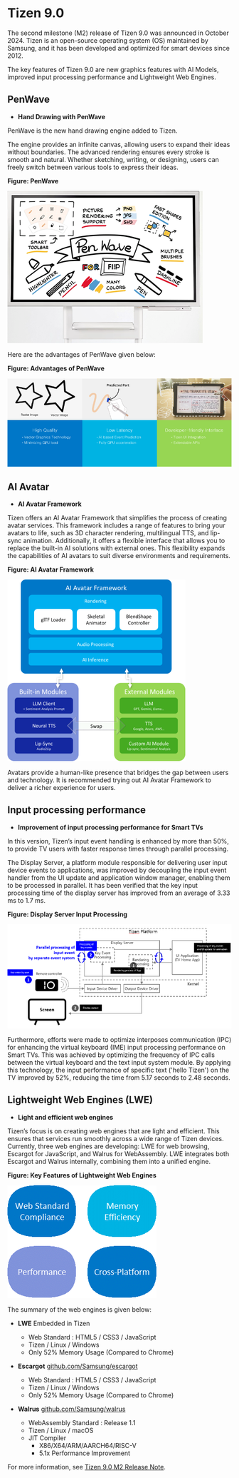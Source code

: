 # Tizen 9.0

The second milestone (M2) release of Tizen 9.0 was announced in October 2024. Tizen is an open-source operating system (OS) maintained by Samsung, and it has been developed and optimized for smart devices since 2012. 

The key features of Tizen 9.0 are new graphics features with AI Models, improved input processing performance and Lightweight Web Engines.

## PenWave

- **Hand Drawing with PenWave**

PenWave is the new hand drawing engine added to Tizen.

The engine provides an infinite canvas, allowing users to expand their ideas without boundaries. The advanced rendering ensures every stroke is smooth and natural. Whether sketching, writing, or designing, users can freely switch between various tools to express their ideas.

**Figure: PenWave**

![PenWave](./media/9.0_penwave.png)

Here are the advantages of PenWave given below:

**Figure: Advantages of PenWave**

![PenWave](./media/9.0_penwave-advantages.png)

## AI Avatar

- **AI Avatar Framework**

Tizen offers an AI Avatar Framework that simplifies the process of creating avatar services. This framework includes a range of features to bring your avatars to life, such as 3D character rendering, multilingual TTS, and lip-sync animation. Additionally, it offers a flexible interface that allows you to replace the built-in AI solutions with external ones. This flexibility expands the capabilities of AI avatars to suit diverse environments and requirements.

**Figure: AI Avatar Framework**

![PenWave](./media/9.0_ai-avatar-framework.png)

Avatars provide a human-like presence that bridges the gap between users and technology. It is recommended trying out AI Avatar Framework to deliver a richer experience for users.

## Input processing performance

- **Improvement of input processing performance for Smart TVs**

In this version, Tizen’s input event handling is enhanced by more than 50%, to provide TV users with faster response times through parallel processing.

The Display Server, a platform module responsible for delivering user input device events to applications, was improved by decoupling the input event handler from the UI update and application window manager, enabling them to be processed in parallel. It has been verified that the key input processing time of the display server has improved from an average of 3.33 ms to 1.7 ms.

**Figure: Display Server Input Processing**

![PenWave](./media/9.0_input-processing.png)

Furthermore, efforts were made to optimize interposes communication (IPC) for enhancing the virtual keyboard (IME) input processing performance on Smart TVs. This was achieved by optimizing the frequency of IPC calls between the virtual keyboard and the text input system module. By applying this technology, the input performance of specific text ('hello Tizen') on the TV improved by 52%, reducing the time from 5.17 seconds to 2.48 seconds.

## Lightweight Web Engines (LWE)

- **Light and efficient web engines**

Tizen’s focus is on creating web engines that are light and efficient. This ensures that services run smoothly across a wide range of Tizen devices. Currently, three web engines are developing:  LWE for web browsing, Escargot for JavaScript, and Walrus for WebAssembly. LWE integrates both Escargot and Walrus internally, combining them into a unified engine.

**Figure: Key Features of Lightweight Web Engines**

![PenWave](./media/9.0_lightweight-web-engines.png)

The summary of the web engines is given below:
- **LWE**
Embedded in Tizen
    - Web Standard : HTML5 / CSS3 / JavaScript
    - Tizen / Linux / Windows
    - Only 52% Memory Usage (Compared to Chrome)

- **Escargot**
[github.com/Samsung/escargot](https://github.com/Samsung/escargot)
    - Web Standard : HTML5 / CSS3 / JavaScript
    - Tizen / Linux / Windows
    - Only 52% Memory Usage (Compared to Chrome)

- **Walrus**
[github.com/Samsung/walrus](https://github.com/Samsung/walrus)
    - WebAssembly Standard : Release 1.1
    - Tizen / Linux / macOS
    - JIT Compiler
        - X86/X64/ARM/AARCH64/RISC-V
        - 5.1x Performance Improvement

For more information, see [Tizen 9.0 M2 Release Note](../../release-notes/tizen-9-0-m2.md).
